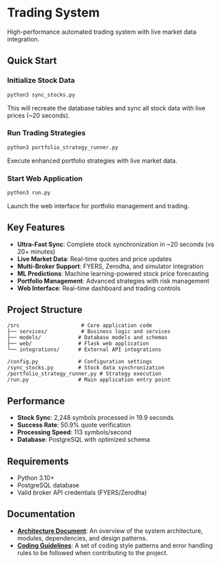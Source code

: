 # Trading System

High-performance automated trading system with live market data integration.

## Quick Start

### Initialize Stock Data
```bash
python3 sync_stocks.py
```
This will recreate the database tables and sync all stock data with live prices (~20 seconds).

### Run Trading Strategies
```bash
python3 portfolio_strategy_runner.py
```
Execute enhanced portfolio strategies with live market data.

### Start Web Application
```bash
python3 run.py
```
Launch the web interface for portfolio management and trading.

## Key Features

- **Ultra-Fast Sync**: Complete stock synchronization in ~20 seconds (vs 20+ minutes)
- **Live Market Data**: Real-time quotes and price updates
- **Multi-Broker Support**: FYERS, Zerodha, and simulator integration
- **ML Predictions**: Machine learning-powered stock price forecasting
- **Portfolio Management**: Advanced strategies with risk management
- **Web Interface**: Real-time dashboard and trading controls

## Project Structure

```
/src                    # Core application code
├── services/           # Business logic and services
├── models/            # Database models and schemas
├── web/               # Flask web application
└── integrations/      # External API integrations

/config.py             # Configuration settings
/sync_stocks.py        # Stock data synchronization
/portfolio_strategy_runner.py # Strategy execution
/run.py                # Main application entry point
```

## Performance

- **Stock Sync**: 2,248 symbols processed in 19.9 seconds
- **Success Rate**: 50.9% quote verification
- **Processing Speed**: 113 symbols/second
- **Database**: PostgreSQL with optimized schema

## Requirements

- Python 3.10+
- PostgreSQL database
- Valid broker API credentials (FYERS/Zerodha)

## Documentation

-   **[Architecture Document](PROMPTS/architecture.md)**: An overview of the system architecture, modules, dependencies, and design patterns.
-   **[Coding Guidelines](PROMPTS/guidelines.md)**: A set of coding style patterns and error handling rules to be followed when contributing to the project.
